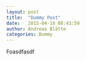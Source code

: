 ```yaml
---
layout: post
title:  "Dummy Post"
date:   2015-04-18 08:43:59
author: Andreas Blätte
categories: Dummy
---
```


Foasdfasdf
